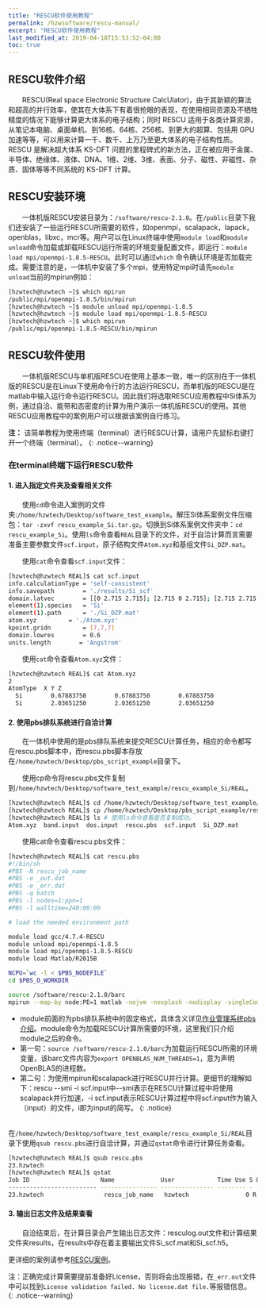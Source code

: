 ```yaml
---
title: "RESCU软件使用教程"
permalink: /hzwsoftware/rescu-manual/
excerpt: "RESCU软件使用教程"
last_modified_at: 2019-04-18T15:53:52-04:00
toc: true
---
```


## RESCU软件介绍

&emsp;&emsp;RESCU(Real space Electronic Structure CalcUlator)，由于其新颖的算法和超高的并行效率，使其在大体系下有着很抢眼的表现，在使用相同资源及不牺牲精度的情况下能够计算更大体系的电子结构；同时 RESCU 适用于各类计算资源，从笔记本电脑、桌面单机、到16核、64核、256核、到更大的超算、包括用 GPU 加速等等，可以用来计算一千、数千、上万乃至更大体系的电子结构性质。RESCU 是解决超大体系 KS-DFT 问题的里程碑式的新方法，正在被应用于金属、半导体、绝缘体、液体、DNA、1维、2维、3维、表面、分子、磁性、非磁性、杂质、固体等等不同系统的 KS-DFT 计算。

## RESCU安装环境

&emsp;&emsp;一体机版RESCU安装目录为：`/software/rescu-2.1.0`。在`/public`目录下我们还安装了一些运行RESCU所需要的软件，如openmpi，scalapack，lapack，openblas，libxc，mcr等。用户可以在Linux终端中使用`module load`和`module unload`命令加载或卸载RESCU运行所需的环境变量配置文件，即运行：`module load mpi/openmpi-1.8.5-RESCU`。此时可以通过`which` 命令确认环境是否加载完成。需要注意的是，一体机中安装了多个mpi，使用特定mpi时请先`module unload`当前的mpirun例如：

```sh
[hzwtech@hzwtech ~]$ which mpirun
/public/mpi/openmpi-1.8.5/bin/mpirun
[hzwtech@hzwtech ~]$ module unload mpi/openmpi-1.8.5
[hzwtech@hzwtech ~]$ module load mpi/openmpi-1.8.5-RESCU
[hzwtech@hzwtech ~]$ which mpirun
/public/mpi/openmpi-1.8.5-RESCU/bin/mpirun
```

## RESCU软件使用
&emsp;&emsp;一体机版RESCU与单机版RESCU在使用上基本一致，唯一的区别在于一体机版的RESCU是在Linux下使用命令行的方法运行RESCU，而单机版的RESCU是在matlab中输入运行命令运行RESCU。因此我们将选取RESCU应用教程中Si体系为例，通过自洽、能带和态密度的计算为用户演示一体机版RESCU的使用。其他RESCU应用教程中的案例用户可以根据该案例自行练习。

**注：** 该简单教程为使用终端（terminal）进行RESCU计算，请用户先鼠标右键打开一个终端（terminal）。
{: .notice--warning}

### 在terminal终端下运行RESCU软件

#### 1. 进入指定文件夹及查看相关文件

&emsp;&emsp;使用`cd`命令进入案例的文件夹:`/home/hzwtech/Desktop/software_test_example`。解压Si体系案例文件压缩包：`tar -zxvf rescu_example_Si.tar.gz`。切换到Si体系案例文件夹中：`cd rescu_example_Si`。使用`ls`命令查看`REAL`目录下的文件，对于自洽计算而言需要准备主要参数文件`scf.input`，原子结构文件`Atom.xyz`和基组文件`Si_DZP.mat`。

&emsp;&emsp;使用`cat`命令查看`scf.input`文件：

```sh
[hzwtech@hzwtech REAL]$ cat scf.input
info.calculationType = 'self-consistent'
info.savepath        = './results/Si_scf'
domain.latvec        = [[0 2.715 2.715]; [2.715 0 2.715]; [2.715 2.715 0]]
element(1).species   = 'Si'
element(1).path      = './Si_DZP.mat'
atom.xyz         = './Atom.xyz'
kpoint.gridn         = [7,7,7]
domain.lowres        = 0.6
units.length        = 'Angstrom'
```
&emsp;&emsp;使用`cat`命令查看`Atom.xyz`文件：

```sh
[hzwtech@hzwtech REAL]$ cat Atom.xyz
2
AtomType  X Y Z
  Si        0.67883750        0.67883750        0.67883750
  Si        2.03651250        2.03651250        2.03651250
```

#### 2. 使用pbs排队系统进行自洽计算

&emsp;&emsp;在一体机中使用的是pbs排队系统来提交RESCU计算任务，相应的命令都写在rescu.pbs脚本中，而rescu.pbs脚本存放在`/home/hzwtech/Desktop/pbs_script_example`目录下。

&emsp;&emsp;使用cp命令将rescu.pbs文件复制到`/home/hzwtech/Desktop/software_test_example/rescu_example_Si/REAL`。
```sh
[hzwtech@hzwtech REAL]$ cd /home/hzwtech/Desktop/software_test_example/rescu_example_Si/REAL
[hzwtech@hzwtech REAL]$ cp /home/hzwtech/Desktop/pbs_script_example/rescu.pbs .
[hzwtech@hzwtech REAL]$ ls # 使用ls命令查看是否复制成功。
Atom.xyz  band.input  dos.input  rescu.pbs  scf.input  Si_DZP.mat
```

&emsp;&emsp;使用cat命令查看rescu.pbs文件：
```sh
[hzwtech@hzwtech REAL]$ cat rescu.pbs
#!/bin/sh
#PBS -N rescu_job_name
#PBS -o _out.dat
#PBS -e _err.dat
#PBS -q batch
#PBS -l nodes=1:ppn=1
#PBS -l walltime=240:00:00

# load the needed environment path

module load gcc/4.7.4-RESCU
module unload mpi/openmpi-1.8.5
module load mpi/openmpi-1.8.5-RESCU
module load Matlab/R2015B

NCPU=`wc -l < $PBS_NODEFILE`
cd $PBS_O_WORKDIR

source /software/rescu-2.1.0/barc
mpirun --map-by node:PE=1 matlab -nojvm -nosplash -nodisplay -singleCompThread -r "addpath(genpath('/software/rescu-2.1.0/src'));rescu --smi -i scf.input"
```

- module前面的为pbs排队系统中的固定格式，具体含义详见[作业管理系统pbs介绍](/hzwsoftware/environment-introduce/#作业管理系统)。module命令为加载RESCU计算所需要的环境，这里我们只介绍module之后的命令。
- 第一句：`source /software/rescu-2.1.0/barc`为加载运行RESCU所需的环境变量，该barc文件内容为`export OPENBLAS_NUM_THREADS=1`，意为声明OpenBLAS的进程数。
- 第二句：为使用mpirun和scalapack进行RESCU并行计算。更细节的理解如下：rescu --smi -i scf.input中--smi表示在RESCU计算过程中将使用scalapack并行加速，-i scf.input表示RESCU计算过程中将scf.input作为输入（input）的文件，i即为input的简写。
{: .notice}

&emsp;&emsp;在`/home/hzwtech/Desktop/software_test_example/rescu_example_Si/REAL`目录下使用`qsub rescu.pbs`进行自洽计算，并通过`qstat`命令进行计算任务查看。
```sh
[hzwtech@hzwtech REAL]$ qsub rescu.pbs
23.hzwtech
[hzwtech@hzwtech REAL]$ qstat
Job ID                    Name             User            Time Use S Queue
------------------------- ---------------- --------------- -------- - -----
23.hzwtech                 rescu_job_name   hzwtech                0 R batch
```

#### 3.	输出日志文件及结果查看

&emsp;&emsp;自洽结束后，在计算目录会产生输出日志文件：resculog.out文件和计算结果文件夹results，在results中存在着主要输出文件Si_scf.mat和Si_scf.h5。

更详细的案例请参考[RESCU案例](/hzwsoftware/rescu-examples/)。

注：正确完成计算需要提前准备好License，否则将会出现报错，在`_err.out`文件中可以找到`License validation failed. No license.dat file.`等报错信息。
{: .notice--warning}

